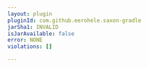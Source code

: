 ```yaml
---
layout: plugin
pluginId: com.github.eerohele.saxon-gradle
jarSha1: INVALID
isJarAvailable: false
error: NONE
violations: []

---
```

